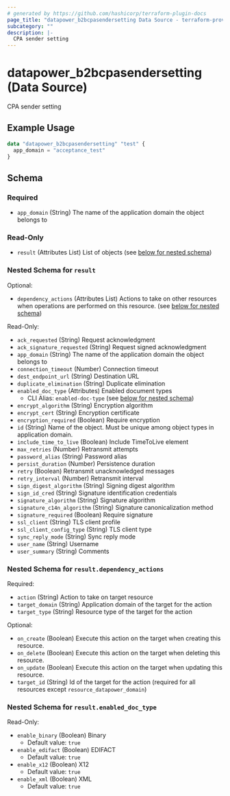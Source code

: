 ```yaml
---
# generated by https://github.com/hashicorp/terraform-plugin-docs
page_title: "datapower_b2bcpasendersetting Data Source - terraform-provider-datapower"
subcategory: ""
description: |-
  CPA sender setting
---
```


# datapower_b2bcpasendersetting (Data Source)

CPA sender setting

## Example Usage

```terraform
data "datapower_b2bcpasendersetting" "test" {
  app_domain = "acceptance_test"
}
```

<!-- schema generated by tfplugindocs -->
## Schema

### Required

- `app_domain` (String) The name of the application domain the object belongs to

### Read-Only

- `result` (Attributes List) List of objects (see [below for nested schema](#nestedatt--result))

<a id="nestedatt--result"></a>
### Nested Schema for `result`

Optional:

- `dependency_actions` (Attributes List) Actions to take on other resources when operations are performed on this resource. (see [below for nested schema](#nestedatt--result--dependency_actions))

Read-Only:

- `ack_requested` (String) Request acknowledgment
- `ack_signature_requested` (String) Request signed acknowledgment
- `app_domain` (String) The name of the application domain the object belongs to
- `connection_timeout` (Number) Connection timeout
- `dest_endpoint_url` (String) Destination URL
- `duplicate_elimination` (String) Duplicate elimination
- `enabled_doc_type` (Attributes) Enabled document types
  - CLI Alias: `enabled-doc-type` (see [below for nested schema](#nestedatt--result--enabled_doc_type))
- `encrypt_algorithm` (String) Encryption algorithm
- `encrypt_cert` (String) Encryption certificate
- `encryption_required` (Boolean) Require encryption
- `id` (String) Name of the object. Must be unique among object types in application domain.
- `include_time_to_live` (Boolean) Include TimeToLive element
- `max_retries` (Number) Retransmit attempts
- `password_alias` (String) Password alias
- `persist_duration` (Number) Persistence duration
- `retry` (Boolean) Retransmit unacknowledged messages
- `retry_interval` (Number) Retransmit interval
- `sign_digest_algorithm` (String) Signing digest algorithm
- `sign_id_cred` (String) Signature identification credentials
- `signature_algorithm` (String) Signature algorithm
- `signature_c14n_algorithm` (String) Signature canonicalization method
- `signature_required` (Boolean) Require signature
- `ssl_client` (String) TLS client profile
- `ssl_client_config_type` (String) TLS client type
- `sync_reply_mode` (String) Sync reply mode
- `user_name` (String) Username
- `user_summary` (String) Comments

<a id="nestedatt--result--dependency_actions"></a>
### Nested Schema for `result.dependency_actions`

Required:

- `action` (String) Action to take on target resource
- `target_domain` (String) Application domain of the target for the action
- `target_type` (String) Resource type of the target for the action

Optional:

- `on_create` (Boolean) Execute this action on the target when creating this resource.
- `on_delete` (Boolean) Execute this action on the target when deleting this resource.
- `on_update` (Boolean) Execute this action on the target when updating this resource.
- `target_id` (String) Id of the target for the action (required for all resources except `resource_datapower_domain`)


<a id="nestedatt--result--enabled_doc_type"></a>
### Nested Schema for `result.enabled_doc_type`

Read-Only:

- `enable_binary` (Boolean) Binary
  - Default value: `true`
- `enable_edifact` (Boolean) EDIFACT
  - Default value: `true`
- `enable_x12` (Boolean) X12
  - Default value: `true`
- `enable_xml` (Boolean) XML
  - Default value: `true`
